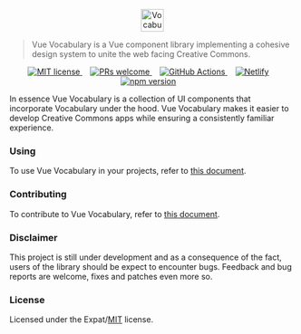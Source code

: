 <p align="center">
  <a href="https://creativecommons.github.io/vue-vocabulary/" class="readme-vocabulary-logo">
    <img 
      alt="Vocabulary logo" 
      src="https://raw.githubusercontent.com/creativecommons/vue-vocabulary/master/readme_assets/vocabulary_logo.svg?sanitize=true"
      height="40px"/>
  </a>
</p>

> Vue Vocabulary is a Vue component library implementing a cohesive design system to unite the web facing Creative Commons.

<p align="center">
  <a 
    href="https://github.com/creativecommons/vue-vocabulary/blob/master/LICENSE"
    style="margin-right: 1em;">
    <img alt="MIT license" src="https://img.shields.io/github/license/creativecommons/vue-vocabulary.svg?color=brightgreen"/>
  </a>
  <a 
    href="https://github.com/creativecommons/vue-vocabulary/blob/master/CONTRIBUTING.md"
    style="margin-right: 1em;">
    <img alt="PRs welcome" src="https://img.shields.io/badge/PRs-welcome-brightgreen.svg"/>
  </a>
  <a
    href="https://github.com/creativecommons/vue-vocabulary/actions"
    style="margin-right: 1em;">
    <img alt="GitHub Actions" src="https://img.shields.io/github/workflow/status/creativecommons/vue-vocabulary/vue-vocabulary-ci/master?label=vue-vocabulary-ci"/>
  </a>
  <a 
    href="https://cc-vue-vocabulary.netlify.com"
    style="margin-right: 1em;">
    <img alt="Netlify" src="https://img.shields.io/netlify/262faad2-c93b-4bca-94e2-3c16f85f8a64"/>
  </a>
  <a
    href="https://www.npmjs.com/package/@creativecommons/vue-vocabulary"
    style="margin-right: 1em;">
    <img alt="npm version" src="https://img.shields.io/npm/v/@creativecommons/vue-vocabulary?color=brightgreen"/>
  </a>
</p>

In essence Vue Vocabulary is a collection of UI components that incorporate Vocabulary under the hood.
Vue Vocabulary makes it easier to develop Creative Commons apps while ensuring a consistently familiar experience.

### Using

To use Vue Vocabulary in your projects, refer to [this document](https://cc-vue-vocabulary.netlify.app/?path=/docs/vue-vocabulary-usage--page).

### Contributing

To contribute to Vue Vocabulary, refer to [this document](https://cc-vue-vocabulary.netlify.app/?path=/docs/vue-vocabulary-contribution--page).

### Disclaimer

This project is still under development and as a consequence of the fact, users
of the library should be expect to encounter bugs. Feedback and bug reports are
welcome, fixes and patches even more so.

### License

Licensed under the Expat/[MIT](http://www.opensource.org/licenses/MIT) license.
